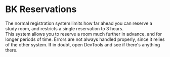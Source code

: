 # BK Reservations
The normal registration system limits how far ahead you can reserve a study room, and restricts a single reservation to 3 hours.  
This system allows you to reserve a room much further in advance, and for longer periods of time.
Errors are not always handled properly, since it relies of the other system. If in doubt, open DevTools and see if there's anything there. 

